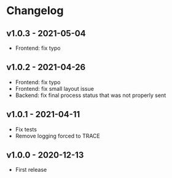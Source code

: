 # Changelog

## v1.0.3 - 2021-05-04

* Frontend: fix typo

## v1.0.2 - 2021-04-26

* Frontend: fix typo
* Frontend: fix small layout issue
* Backend: fix final process status that was not properly sent

## v1.0.1 - 2021-04-11

* Fix tests
* Remove logging forced to TRACE

## v1.0.0 - 2020-12-13

* First release

